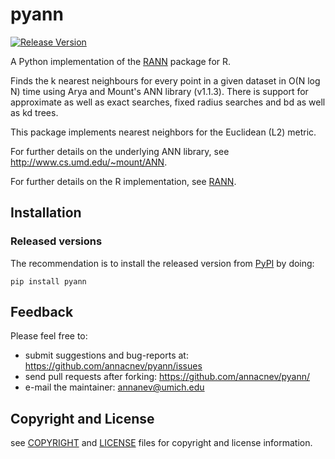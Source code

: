 # pyann 
[![Release Version](https://img.shields.io/github/release/annacnev/pyann.svg)](https://github.com/annacnev/pyann/releases/latest) 

A Python implementation of the [RANN](https://github.com/jefferislab/RANN) package for R.

Finds the k nearest neighbours for every point in a given dataset
in O(N log N) time using Arya and Mount's ANN library (v1.1.3). There is
support for approximate as well as exact searches, fixed radius searches
and bd as well as kd trees.

This package implements nearest neighbors for the Euclidean (L2) metric.

For further details on the underlying ANN library, see http://www.cs.umd.edu/~mount/ANN.

For further details on the R implementation, see [RANN](https://github.com/jefferislab/RANN).

## Installation
### Released versions
The recommendation is to install the released version from [PyPI](https://pypi.org) by doing:

```
pip install pyann
```

## Feedback
Please feel free to:

* submit suggestions and bug-reports at: <https://github.com/annacnev/pyann/issues>
* send pull requests after forking: <https://github.com/annacnev/pyann/>
* e-mail the maintainer: <annanev@umich.edu>

## Copyright and License
see [COPYRIGHT](https://github.com/annacnev/pyann/blob/master/COPYRIGHT) and [LICENSE](LICENSE) files for copyright and license information.